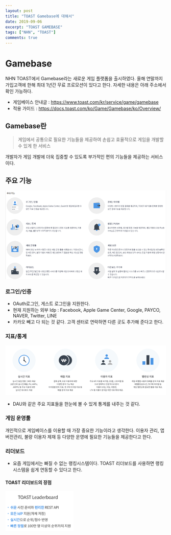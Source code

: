 ```yaml
---
layout: post
title: "TOAST Gamebase에 대해서"
date: 2019-09-06
excerpt: "TOAST GAMEBASE"
tags: ["NHN", "TOAST"]
comments: true
---
```


# Gamebase
NHN TOAST에서 Gamebase라는 새로운 게임 플랫폼을 출시하였다. 
올해 연말까지 가입고객에 한해 최대 1년간 무료 프로모션이 있다고 한다. 
자세한 내용은 아래 주소에서 확인 가능하다.
* 게임베이스 안내글 : https://www.toast.com/kr/service/game/gamebase
* 적용 가이드 : https://docs.toast.com/ko/Game/Gamebase/ko/Overview/

## Gamebase란
>게임에서 공통으로 필요한 기능들을 제공하여 손쉽고 효율적으로 게임을 개발할 수 있게 한 서비스

개발자가 게임 개발에 더욱 집중할 수 있도록 부가적인 편의 기능들을 제공하는 서비스이다.

## 주요 기능
![image.png](../assets/img/gamebase_main.PNG)

### 로그인/인증
* OAuth로그인, 게스트 로그인을 지원한다.
* 현재 지원하는 외부 Idp : Facebook, Apple Game Center, Google, PAYCO, NAVER, Twitter, LINE
* 카카오 빼고 다 되는 것 같다. 고객 센터로 연락하면 다른 곳도 추가해 준다고 한다.

### 지표/통계
![image.png](../assets/img/gamebase_an.PNG)
* DAU와 같은 주요 지표들을 한눈에 볼 수 있게 통계를 내주는 것 같다.

### 게임 운영툴
개인적으로 게임베이스를 이용할 때 가장 중요한 기능이라고 생각한다.
이용자 관리, 앱버전관리, 불량 이용자 제재 등 다양한 운영에 필요한 기능들을 제공한다고 한다.

### 리더보드

* 요즘 게임에서는 빠질 수 없는 랭킹시스템이다. TOAST 리더보드를 사용하면 랭킹시스템을 쉽게 연동할 수 있다고 한다.

#### TOAST 리더보드의 장점
![image.png](../assets/img/gamebase_le.PNG)

